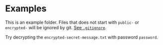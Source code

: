 # Examples

This is an example folder. Files that does not start with `public-` or `encrypted-` will be ignored by git. [See `.gitignore`](../.gitignore).

Try decrypting the `encrypted-secret-message.txt` with password `password`.